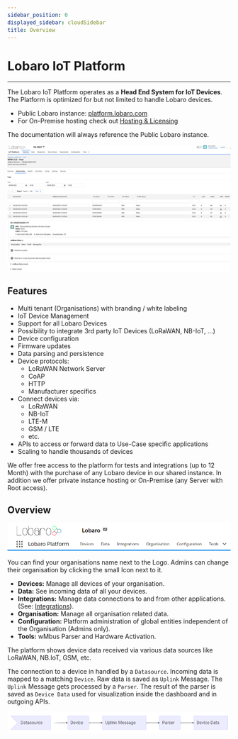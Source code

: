 ```yaml
---
sidebar_position: 0
displayed_sidebar: cloudSidebar
title: Overview
---
```


# Lobaro IoT Platform
---

The Lobaro IoT Platform operates as a **Head End System for IoT Devices**. The Platform is optimized for but not limited
to handle Lobaro devices.

- Public Lobaro instance: [platform.lobaro.com](https://platform.lobaro.com/)
- For On-Premise hosting check out [Hosting & Licensing](./license)

The documentation will always reference the Public Lobaro instance.

![img.png](./img/platform-frontpage.png)

## Features

* Multi tenant (Organisations) with branding / white labeling
* IoT Device Management
* Support for all Lobaro Devices
* Possibility to integrate 3rd party IoT Devices (LoRaWAN, NB-IoT, ...)
* Device configuration
* Firmware updates
* Data parsing and persistence
* Device protocols:
    * LoRaWAN Network Server
    * CoAP
    * HTTP
    * Manufacturer specifics
* Connect devices via:
    * LoRaWAN
    * NB-IoT
    * LTE-M
    * GSM / LTE
    * etc.
* APIs to access or forward data to Use-Case specific applications
* Scaling to handle thousands of devices

We offer free access to the platform for tests and integrations (up to 12 Month) with the purchase of any Lobaro device
in our shared instance. In addition we offer private instance hosting or On-Premise (any Server with Root access).

## Overview

![img.png](img/navigation.png)

You can find your organisations name next to the Logo. Admins can change their organisation by clicking the small Icon
next to it.

* **Devices:** Manage all devices of your organisation.
* **Data:** See incoming data of all your devices.
* **Integrations:** Manage data connections to and from other applications. (See: [Integrations](integrations/index.md)).
* **Organisation:** Manage all organisation related data.
* **Configuration:** Platform administration of global entities independent of the Organisation (Admins only).
* **Tools:** wMbus Parser and Hardware Activation.

The platform shows device data received via various data sources like LoRaWAN, NB.IoT, GSM, etc.

The connection to a device in handled by a `Datasource`. Incoming data is mapped to a matching `Device`. Raw data is saved
as `Uplink` Message. The `Uplink` Message gets processed by a `Parser`. The result of the parser is saved as `Device Data` used
for visualization inside the dashboard and in outgoing APIs.

![img.png](img/data-pipeline.png)